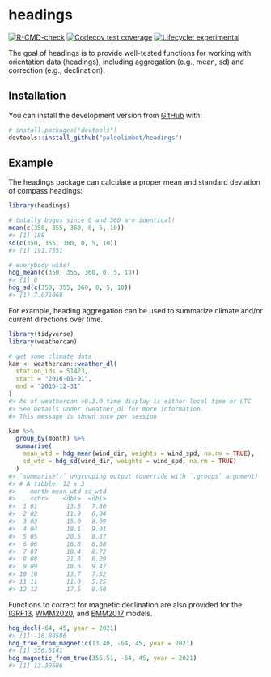 
<!-- README.md is generated from README.Rmd. Please edit that file -->

# headings

<!-- badges: start -->

[![R-CMD-check](https://github.com/paleolimbot/headings/workflows/R-CMD-check/badge.svg)](https://github.com/paleolimbot/headings/actions)
[![Codecov test
coverage](https://codecov.io/gh/paleolimbot/headings/branch/master/graph/badge.svg)](https://codecov.io/gh/paleolimbot/headings?branch=master)
[![Lifecycle:
experimental](https://img.shields.io/badge/lifecycle-experimental-orange.svg)](https://lifecycle.r-lib.org/articles/stages.html#experimental)
<!-- badges: end -->

The goal of headings is to provide well-tested functions for working
with orientation data (headings), including aggregation (e.g., mean, sd)
and correction (e.g., declination).

## Installation

You can install the development version from
[GitHub](https://github.com/) with:

``` r
# install.packages("devtools")
devtools::install_github("paleolimbot/headings")
```

## Example

The headings package can calculate a proper mean and standard deviation
of compass headings:

``` r
library(headings)

# totally bogus since 0 and 360 are identical!
mean(c(350, 355, 360, 0, 5, 10))
#> [1] 180
sd(c(350, 355, 360, 0, 5, 10))
#> [1] 191.7551

# everybody wins!
hdg_mean(c(350, 355, 360, 0, 5, 10))
#> [1] 0
hdg_sd(c(350, 355, 360, 0, 5, 10))
#> [1] 7.071068
```

For example, heading aggregation can be used to summarize climate and/or
current directions over time.

``` r
library(tidyverse)
library(weathercan)

# get some climate data
kam <- weathercan::weather_dl(
  station_ids = 51423,
  start = "2016-01-01",
  end = "2016-12-31"
)
#> As of weathercan v0.3.0 time display is either local time or UTC
#> See Details under ?weather_dl for more information.
#> This message is shown once per session

kam %>% 
  group_by(month) %>% 
  summarise(
    mean_wtd = hdg_mean(wind_dir, weights = wind_spd, na.rm = TRUE),
    sd_wtd = hdg_sd(wind_dir, weights = wind_spd, na.rm = TRUE)
  )
#> `summarise()` ungrouping output (override with `.groups` argument)
#> # A tibble: 12 x 3
#>    month mean_wtd sd_wtd
#>    <chr>    <dbl>  <dbl>
#>  1 01        13.5   7.80
#>  2 02        11.9   6.04
#>  3 03        15.0   8.09
#>  4 04        18.1   9.01
#>  5 05        20.5   8.87
#>  6 06        16.8   8.38
#>  7 07        18.4   8.72
#>  8 08        21.8   8.29
#>  9 09        18.6   9.47
#> 10 10        13.7   7.52
#> 11 11        11.0   5.25
#> 12 12        17.5   9.60
```

Functions to correct for magnetic declination are also provided for the
[IGRF13](https://www.ngdc.noaa.gov/IAGA/vmod/home.html),
[WMM2020](https://www.ngdc.noaa.gov/geomag/EMM/index.html), and
[EMM2017](https://www.ngdc.noaa.gov/geomag/WMM/DoDWMM.shtml) models.

``` r
hdg_decl(-64, 45, year = 2021)
#> [1] -16.88586
hdg_true_from_magnetic(13.40, -64, 45, year = 2021)
#> [1] 356.5141
hdg_magnetic_from_true(356.51, -64, 45, year = 2021)
#> [1] 13.39586
```
